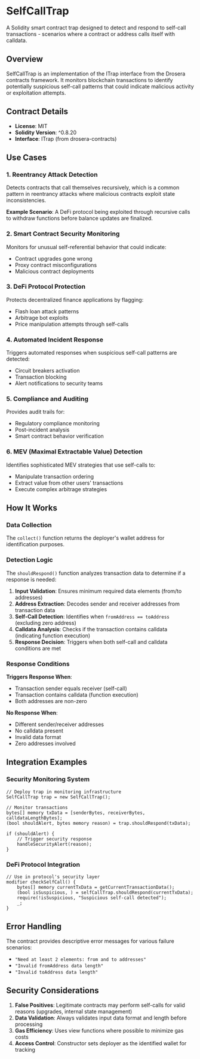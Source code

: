 # SelfCallTrap

A Solidity smart contract trap designed to detect and respond to self-call transactions - scenarios where a contract or address calls itself with calldata.

## Overview

SelfCallTrap is an implementation of the ITrap interface from the Drosera contracts framework. It monitors blockchain transactions to identify potentially suspicious self-call patterns that could indicate malicious activity or exploitation attempts.

## Contract Details

- **License**: MIT
- **Solidity Version**: ^0.8.20
- **Interface**: ITrap (from drosera-contracts)

## Use Cases

### 1. **Reentrancy Attack Detection**
Detects contracts that call themselves recursively, which is a common pattern in reentrancy attacks where malicious contracts exploit state inconsistencies.

**Example Scenario**: A DeFi protocol being exploited through recursive calls to withdraw functions before balance updates are finalized.

### 2. **Smart Contract Security Monitoring**
Monitors for unusual self-referential behavior that could indicate:
- Contract upgrades gone wrong
- Proxy contract misconfigurations  
- Malicious contract deployments

### 3. **DeFi Protocol Protection**
Protects decentralized finance applications by flagging:
- Flash loan attack patterns
- Arbitrage bot exploits
- Price manipulation attempts through self-calls

### 4. **Automated Incident Response**
Triggers automated responses when suspicious self-call patterns are detected:
- Circuit breakers activation
- Transaction blocking
- Alert notifications to security teams

### 5. **Compliance and Auditing**
Provides audit trails for:
- Regulatory compliance monitoring
- Post-incident analysis
- Smart contract behavior verification

### 6. **MEV (Maximal Extractable Value) Detection**
Identifies sophisticated MEV strategies that use self-calls to:
- Manipulate transaction ordering
- Extract value from other users' transactions
- Execute complex arbitrage strategies

## How It Works

### Data Collection
The `collect()` function returns the deployer's wallet address for identification purposes.

### Detection Logic
The `shouldRespond()` function analyzes transaction data to determine if a response is needed:

1. **Input Validation**: Ensures minimum required data elements (from/to addresses)
2. **Address Extraction**: Decodes sender and receiver addresses from transaction data
3. **Self-Call Detection**: Identifies when `fromAddress == toAddress` (excluding zero address)
4. **Calldata Analysis**: Checks if the transaction contains calldata (indicating function execution)
5. **Response Decision**: Triggers when both self-call and calldata conditions are met

### Response Conditions

**Triggers Response When**:
- Transaction sender equals receiver (self-call)
- Transaction contains calldata (function execution)
- Both addresses are non-zero

**No Response When**:
- Different sender/receiver addresses
- No calldata present
- Invalid data format
- Zero addresses involved

## Integration Examples

### Security Monitoring System
```solidity
// Deploy trap in monitoring infrastructure
SelfCallTrap trap = new SelfCallTrap();

// Monitor transactions
bytes[] memory txData = [senderBytes, receiverBytes, calldataLengthBytes];
(bool shouldAlert, bytes memory reason) = trap.shouldRespond(txData);

if (shouldAlert) {
    // Trigger security response
    handleSecurityAlert(reason);
}
```

### DeFi Protocol Integration
```solidity
// Use in protocol's security layer
modifier checkSelfCall() {
    bytes[] memory currentTxData = getCurrentTransactionData();
    (bool isSuspicious, ) = selfCallTrap.shouldRespond(currentTxData);
    require(!isSuspicious, "Suspicious self-call detected");
    _;
}
```

## Error Handling

The contract provides descriptive error messages for various failure scenarios:
- `"Need at least 2 elements: from and to addresses"`
- `"Invalid fromAddress data length"`
- `"Invalid toAddress data length"`

## Security Considerations

1. **False Positives**: Legitimate contracts may perform self-calls for valid reasons (upgrades, internal state management)
2. **Data Validation**: Always validates input data format and length before processing
3. **Gas Efficiency**: Uses view functions where possible to minimize gas costs
4. **Access Control**: Constructor sets deployer as the identified wallet for tracking